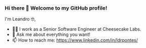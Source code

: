 ### Hi there 👋 Welcome to my GitHub profile!

I'm Leandro 🤓,

- 👨‍💻 I work as a Senior Software Engineer at Cheesecake Labs.
- 💬 Ask me about everything you want!
- 📫 How to reach me: https://www.linkedin.com/in/ldrpontes/
